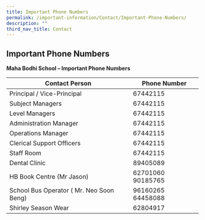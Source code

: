 ```yaml
---
title: Important Phone Numbers
permalink: /important-information/Contact/Important-Phone-Numbers/
description: ""
third_nav_title: Contact
---
```

## Important Phone Numbers

**Maha Bodhi School – Important Phone Numbers**

| Contact Person                           | Phone Number       |
|------------------------------------------|--------------------|
| Principal / Vice-Principal               | 67442115           |
| Subject Managers                         | 67442115           |
| Level Managers                           | 67442115           |
| Administration Manager                   | 67442115           |
| Operations Manager                       | 67442115           |
| Clerical Support Officers                | 67442115           |
| Staff Room                               | 67442115           |
| Dental Clinic                            | 89405089           |
| HB Book Centre (Mr Jason)                | 62701060  90185765 |
| School Bus Operator ( Mr. Neo Soon Beng) | 96160265 64458088  |
| Shirley Season Wear                      | 62804917           |